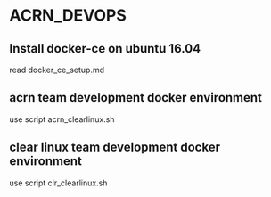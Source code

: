 # ACRN_DEVOPS
## Install docker-ce on ubuntu 16.04
read docker_ce_setup.md  
  
## acrn team development docker environment
use script acrn_clearlinux.sh
  
## clear linux team development docker environment  
use script clr_clearlinux.sh  
